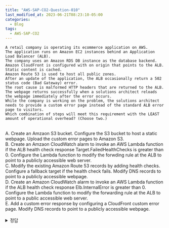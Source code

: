 ```yaml
---
title: "AWS-SAP-CO2-Question-010"
last_modified_at: 2023-06-21T08:23:10-05:00
categories:
  - Blog
tags:
  - AWS-SAP-CO2
---
```


```
A retail company is operating its ecommerce application on AWS.
The application runs on Amazon EC2 instances behind an Application Load Balancer (ALB).
The company uses an Amazon RDS DB instance as the database backend.
Amazon CloudFront is configured with on origin that points to the ALB.
Static content is cached.
Amazon Route 53 is used to host all public zones.
After an update of the application, the ALB occasionally return a 502 status code (Bad Gateway) error.
The root cause is malformed HTTP headers that are returned to the ALB.
The webpage returns successfully when a solutions architect reloads the webpage immediately after the error occurs.
While the company is working on the problem, the solutions architect needs to provide a custom error page instead of the standard ALB error page to visitors.
Which combination of steps will meet this requirement with the LEAST amount of operational overhead? (Choose two.) 
```
<br/>
A. Create an Amzaon S3 bucket. Configure the S3 bucket to host a static webpage. Upload the custom error pages to Amazon S3.  
<br/>
B. Create an Amzaon CloudWatch alarm to invoke an AWS Lambda function if the ALB health check response Target.FailedHealthChecks is greater than 0. Configure the Lambda function to modify the forwding rule at the ALB to point to a publicly accessible web server.  
<br/>
C. Modify the existing Amazon Route 53 records by adding health checks. Configure a fallback target if the health check fails. Modify DNS records to point to a publicly accessible webpage.  
<br/>
D. Create an Amazon CloudWatch alarm to invoke an AWS Lambda function if the ALB health check response Elb.InternalError is greater than 0. Configure the Lambda function to modify the forwarding rule at the ALB to point to a public accessible web server.  
<br/>
E. Add a custom error response by configuring a CloudFront custom error page. Modify DNS records to point to a publicly accessible webpage.
<br/><br/>

<details>
  <summary>정답</summary>
  Site: CE, Community: AE (100%)<br/>
  [https://docs.aws.amazon.com/AmazonCloudFront/latest/DeveloperGuide/GeneratingCustomErrorResponses.html#custom-error-pages-procedure](https://docs.aws.amazon.com/AmazonCloudFront/latest/DeveloperGuide/GeneratingCustomErrorResponses.html#custom-error-pages-procedure)  
  <br/>
  A는 커스텀 에러 페이지를 제공하는 것이고, E는 이 커스텀 에러 페이지를 CloudFront에 등록하는 것임. (이 두 조합이 가장 빠르고 쉬운 방법임)      
</deatils>
